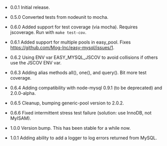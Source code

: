 - 0.0.1
  Initial release.

- 0.5.0
  Converted tests from nodeunit to mocha.

- 0.6.0
  Added support for test coverage (via mocha). Requires jscoverage. Run with ``make test-cov``.

- 0.6.1
  Added support for multiple pools in easy_pool. Fixes https://github.com/Mog-Inc/easy-mysql/issues/1.

- 0.6.2
  Using ENV var EASY_MYSQL_JSCOV to avoid collisions if others use the JSCOV ENV var.

- 0.6.3
  Adding alias methods all(), one(), and query(). Bit more test coverage.

- 0.6.4
  Adding compatibility with node-mysql 0.9.1 (to be deprecated) and 2.0.0-alpha.

- 0.6.5
  Cleanup, bumping generic-pool version to 2.0.2.

- 0.6.6
  Fixed intermittent stress test failure (solution: use InnoDB, not MyISAM).

- 1.0.0
  Version bump.  This has been stable for a while now.

- 1.0.1
  Adding ability to add a logger to log errors returned from MySQL.
